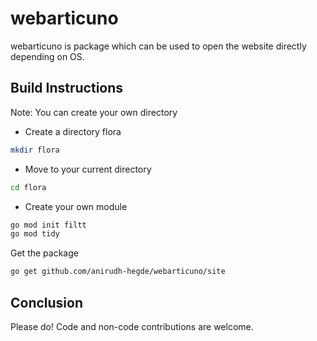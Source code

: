 # webarticuno

webarticuno is package which can be used to open the website directly depending on OS.

## Build Instructions
Note: You can create your own directory
- Create a directory flora
```sh
mkdir flora
```

- Move to your current directory
```sh
cd flora
```

- Create your own module
```sh
go mod init filtt
go mod tidy 
```

Get the package
```sh
go get github.com/anirudh-hegde/webarticuno/site
```

## Conclusion
Please do! Code and non-code contributions are welcome.

